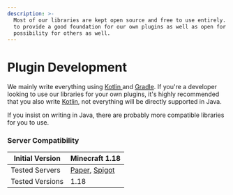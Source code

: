 ```yaml
---
description: >-
  Most of our libraries are kept open source and free to use entirely. We want
  to provide a good foundation for our own plugins as well as open for the
  possibility for others as well.
---
```


# Plugin Development

We mainly write everything using [Kotlin ](https://kotlinlang.org)and [Gradle](https://gradle.org). If you're a developer looking to use our libraries for your own plugins, it's highly recommended that you also write [Kotlin](https://kotlinlang.org), not everything will be directly supported in Java.

If you insist on writing in Java, there are probably more compatible libraries for you to use.

### Server Compatibility

| Initial Version | Minecraft 1.18                                                  |
| --------------- | --------------------------------------------------------------- |
| Tested Servers  | [Paper](https://papermc.io), [Spigot](https://www.spigotmc.org) |
| Tested Versions | 1.18                                                            |

